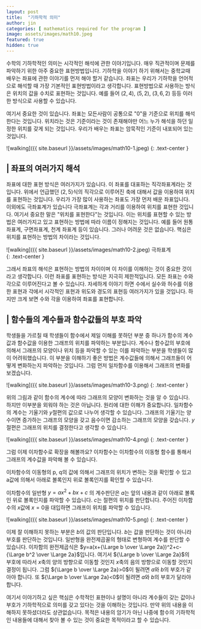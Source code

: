 ```yaml
---
layout: post
title:  "기하학적 의미"
author: jin
categories: [ mathematics required for the program ]
image: assets/images/math10.jpeg
featured: true
hidden: true
---
```

수학의 기하학적인 의미는 시각적인 해석에 관한 이야기입니다.
매우 직관적이며 문제를 파악하기 위한 아주 중요한 표현방법입니다.
기하학을 이야기 하기 위해서는 중학교때 배우는 좌표에 관한 이야기를 먼저 해야 할거 같습니다.
좌표는 우리가 기하학을 언어적으로 해석할 때 가장 기본적인 표현방법이라고 생각합니다.
표현방법으로 사용하는 방식은 위치의 값을 수치로 표현하는 것입니다.
예를 들어 $(2,4)$, $(5,2)$, $(3,6,2)$ 등등 이러한 방식으로 사용할 수 있습니다.

여기서 중요한 것이 있습니다. 좌표는 모든사람이 공통으로 "0"을 기준으로 위치를 해석한다는 것입니다.
위치라는 것은 기준이라는 것이 존재해야만 어느 누가 해석을 하던 일정한 위치를 갖게 되는 것입니다.
우리가 배우는 좌표는 암묵적인 기준이 내포되어 있는 것입니다.

![walking]({{ site.baseurl }}/assets/images/math10-1.jpeg)
{: .text-center }

## | 좌표의 여러가지 해석
좌표에 대한 표현 방식은 여러가지가 있습니다. 이 좌표를 대표하는 직각좌표계라는 것입니다. 
위에서 언급했던 $(2,5)$식의 직각으로 이루어진 축에 대해서 값을 이용하여 위치를 표현하는 것입니다.
우리가 가장 많이 사용하는 좌표도 가장 먼저 배운 좌표입니다.
이외에도 극좌표계가 있습니다 극좌표계는 각과 거리를 이용하여 위치를 표현한 것입니다.
여기서 중요한 말은 "위치를 표현한다"는 것입니다.
이는 위치를 표현할 수 있는 방법은 여러가지고 있고 표현하는 방법에 따라 이름이 정해지는 것입니다.
예를 들어 원통좌표계, 구면좌표계, 천계 좌표계 등이 있습니다.
그러나 어려운 것은 없습니다. 핵심은 위치를 표현하는 방법의 차이라는 것입니다.

![walking]({{ site.baseurl }}/assets/images/math10-2.jpeg)
극좌표계            
{: .text-center }

그래서 좌표의 해석은 표현하는 방법의 차이이며 이 차이를 이해하는 것이 중요한 것이라고 생각합니다.
이런 좌표를 표현하는 방식은 지극히 제한적입니다.
모든 좌표는 수와 각으로 이루어진다고 볼 수 있습니다. 자세하게 이야기 하면 수에서 실수와 허수를 이용한 표현과 각에서 시각적인 표현과 위도와 경도의 표현등 여러가지가 있을 것입니다.
하지만 크게 보면 수와 각을 이용하여 좌표를 표현합니다.

## | 함수들의 계수들과 함수값들의 부호 파악
학생들을 가르칠 때 학생들이 함수에서 제일 이해를 못하던 부분 중 하나가 함수의 계수값과 함수값을 이용한 그래프의 위치를 파악하는 부분입니다.
계수나 함수값의 부호에 의해서 그래프의 모양이나 위치 등을 파악할 수 있는 이를 파악하는 부분을 학생들이 많이 어려워했습니다.
이 부분을 이해하기 좋은 방법은 계수값들에 의해서 그래프들이 어떻게 변화하는지 파악하는 것입니다. 그럼 먼저 일차함수를 이용해서 그래프의 변화를 보겠습니다.

![walking]({{ site.baseurl }}/assets/images/math10-3.png)
{: .text-center }

위의 그림과 같이 함수의 계수에 따라 그래프의 모양이 변화하는 것을 알 수 있습니다. 하지만 이부분을 외워야 하는 것은 아닙니다. 원리에 대한 이해가 중요합니다. 일차함수의 계수는 기울기와 $y$절편의 값으로 나누어 생각할 수 있습니다.
그래프의 기울기는 양수이면 증가하는 그래프의 모양을 갖고 음수이면 감소하는 그래프의 모양을 갖습니다. $y$절편은 그래프의 위치를 결정한다고 생각할 수 있습니다.

![walking]({{ site.baseurl }}/assets/images/math10-4.png)
{: .text-center }

그럼 이제 이차함수로 확장을 해볼까요?
이차함수는 이차함수의 이동형 함수를 통해서 그래프의 계수값을 파악해 볼 수 있습니다.

이차함수의 이동형의  p, q의 값에 의해서 그래프의 위치가 변하는 것을 확인할 수 있고 a값에 의해서 아래로 볼록인지 위로 볼록인지를 확인할 수 있습니다.

이차함수의 일반형 $y=ax^2+bx+c$ 의 계수판단은 $a$는 앞의 내용과 같이 아래로 볼록인 위로 볼록인지를 파악할 수 있습니다. $c$는 절편의 위치를 판단합니다. 주어진 이차함수의 $x$값에 $x=0$을 대입하면 그래프이 위치를 파악할 수 있습니다. 

![walking]({{ site.baseurl }}/assets/images/math10-5.png)
{: .text-center }

이제 잘 이해하지 못하는 부분은 $b$의 값의 판단입니다. $b$는 값을 판단하는 것이 아니라 부호를 판단하는 것입니다. 일반형을 완전제곱꼴의 형태로 변형하여 계수를 판단할 수 있습니다.
이차함의 완전제곱식은 $y=a(x+{\Large b \over \Large 2a})^2+c-{\Large b^2 \over \Large 2a}$입니다. 여기서 ${\Large b \over \Large 2a}$의 부호에 따라서 $x$축의 양의 방향으로 이동할 것인지 $x$축의 음의 방향으로 이동할 것인지 결정이 됩니다.
그럼  ${\Large b \over \Large 2a}>0$이 될려면 $a$와 $b$의 부호가 같아야 합니다. 또  ${\Large b \over \Large 2a}<0$이 될려면 $a$와 $b$의 부호가 달라야 합니다.

여기서 이야기하고 싶은 핵심은 수학적인 표현이나 설명이 아니라 계수들이 갖는 값이나 부호가 기하학적으로 의미를 갖고 있다는 것을 이해하는 것입니다.
만약 위의 내용을 이해하지 못하셨더라도 상관없습니다. 목적은 내용의 암기가 아닌 나중에 함수의 기하학적인 내용들에 대해서 찾아 볼 수 있는 것이 중요한 목적이라고 할 수 있습니다.